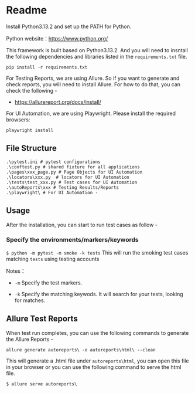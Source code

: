 # Readme

Install Python3.13.2 and set up the PATH for Python.

Python website：https://www.python.org/

This framework is built based on Python3.13.2. And you will need to insntall the following dependencies and libraries listed in the `requirements.txt` file.

```shell
pip install -r requirements.txt
```
For Testing Reports, we are using Allure. So if you want to generate and check reports, you will need to install Allure. For how to do that, you can check the following -

- https://allurereport.org/docs/install/

For UI Automation, we are using Playwright. Please install the required browsers:

```shell
playwright install
```

## File Structure

```
.\pytest.ini # pytest configurations
.\conftest.py # shared fixture for all applications
.\pages\xxx_page.py # Page Objects for UI Automation
.\locators\xxx.py  # locators for UI Automation
.\tests\test_xxx.py # Test cases for UI Automation
.\autoReports\xxx # Testing Results/Reports
.\playwright\ # For UI Automation -

```

## Usage

After the installation, you can start to run test cases as follow -

### Specify the environments/markers/keywords

`$ python -m pytest -m smoke -k tests`
This will run the smoking test cases matching `tests` using testing accounts

Notes：

- `-m` Specify the test markers.

- `-k` Specify the matching keywods. It will search for your tests, looking for matches.

## Allure Test Reports

When test run completes, you can use the following commands to generate the Allure Reports -

`allure generate autoreports\ -o autoreports\html\ --clean`

This will generate a .html file under `autoreports\html`, you can open this file in your browser or you can use the following command to serve the html file.

`$ allure serve autoreports\`

```
